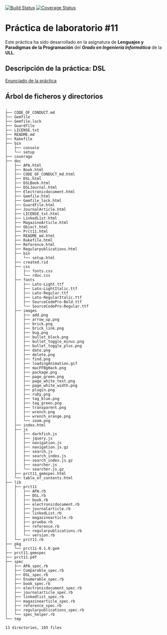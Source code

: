 [![Build Status](https://travis-ci.org/gcpmendez/prct10.svg?branch=master)](https://travis-ci.org/gcpmendez/prct11)
[![Coverage Status](https://coveralls.io/repos/gcpmendez/prct11/badge.svg?branch=master&service=github)](https://coveralls.io/github/gcpmendez/prct10?branch=master)

# Práctica de laboratorio \#11
      
Este práctica ha sido desarrollado en la asignatura de **Lenguajes y Paradigmas de la Programación** del **_Grado en Ingeniería Informática_** de la **ULL**.

## Descripción de la práctica: DSL


[Enunciado de la práctica](https://github.com/gcpmendez/prct11/blob/master/prct11.pdf "statement")

## Árbol de ficheros y directorios
```
.
├── CODE_OF_CONDUCT.md
├── Gemfile
├── Gemfile.lock
├── Guardfile
├── LICENSE.txt
├── README.md
├── Rakefile
├── bin
│   ├── console
│   └── setup
├── coverage
├── doc
│   ├── APA.html
│   ├── Book.html
│   ├── CODE_OF_CONDUCT_md.html
│   ├── DSL.html
│   ├── DSLBook.html
│   ├── DSLJournal.html
│   ├── Electronicdocument.html
│   ├── Gemfile.html
│   ├── Gemfile_lock.html
│   ├── Guardfile.html
│   ├── JournalArticle.html
│   ├── LICENSE_txt.html
│   ├── LinkedList.html
│   ├── MagazineArticle.html
│   ├── Object.html
│   ├── Prct11.html
│   ├── README_md.html
│   ├── Rakefile.html
│   ├── Reference.html
│   ├── Regularpublications.html
│   ├── bin
│   │   └── setup.html
│   ├── created.rid
│   ├── css
│   │   ├── fonts.css
│   │   └── rdoc.css
│   ├── fonts
│   │   ├── Lato-Light.ttf
│   │   ├── Lato-LightItalic.ttf
│   │   ├── Lato-Regular.ttf
│   │   ├── Lato-RegularItalic.ttf
│   │   ├── SourceCodePro-Bold.ttf
│   │   └── SourceCodePro-Regular.ttf
│   ├── images
│   │   ├── add.png
│   │   ├── arrow_up.png
│   │   ├── brick.png
│   │   ├── brick_link.png
│   │   ├── bug.png
│   │   ├── bullet_black.png
│   │   ├── bullet_toggle_minus.png
│   │   ├── bullet_toggle_plus.png
│   │   ├── date.png
│   │   ├── delete.png
│   │   ├── find.png
│   │   ├── loadingAnimation.gif
│   │   ├── macFFBgHack.png
│   │   ├── package.png
│   │   ├── page_green.png
│   │   ├── page_white_text.png
│   │   ├── page_white_width.png
│   │   ├── plugin.png
│   │   ├── ruby.png
│   │   ├── tag_blue.png
│   │   ├── tag_green.png
│   │   ├── transparent.png
│   │   ├── wrench.png
│   │   ├── wrench_orange.png
│   │   └── zoom.png
│   ├── index.html
│   ├── js
│   │   ├── darkfish.js
│   │   ├── jquery.js
│   │   ├── navigation.js
│   │   ├── navigation.js.gz
│   │   ├── search.js
│   │   ├── search_index.js
│   │   ├── search_index.js.gz
│   │   ├── searcher.js
│   │   └── searcher.js.gz
│   ├── prct11_gemspec.html
│   └── table_of_contents.html
├── lib
│   ├── prct11
│   │   ├── APA.rb
│   │   ├── DSL.rb
│   │   ├── book.rb
│   │   ├── electronicdocument.rb
│   │   ├── journalarticle.rb
│   │   ├── linkedList.rb
│   │   ├── magazinearticle.rb
│   │   ├── prueba.rb
│   │   ├── reference.rb
│   │   ├── regularpublications.rb
│   │   └── version.rb
│   └── prct11.rb
├── pkg
│   └── prct11-0.1.0.gem
├── prct11.gemspec
├── prct11.pdf
├── spec
│   ├── APA_spec.rb
│   ├── Comparable_spec.rb
│   ├── DSL_spec.rb
│   ├── Enumerable_spec.rb
│   ├── book_spec.rb
│   ├── electronicdocument_spec.rb
│   ├── journalarticle_spec.rb
│   ├── linkedlist_spec.rb
│   ├── magazinearticle_spec.rb
│   ├── reference_spec.rb
│   ├── regularpublications_spec.rb
│   └── spec_helper.rb
└── tmp

13 directories, 103 files
```